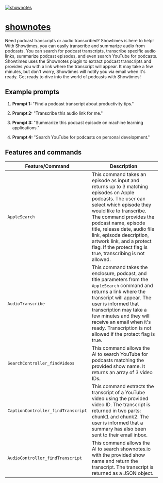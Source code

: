 [![shownotes](https://files.oaiusercontent.com/file-CJjjaiaA6fViKcdvaMy5Ez2G?se=2123-10-14T22%3A14%3A38Z&sp=r&sv=2021-08-06&sr=b&rscc=max-age%3D31536000%2C%20immutable&rscd=attachment%3B%20filename%3Dlogo-shownotes.jpeg&sig=hhnrQ%2B1YBzr47B3W1EBuDokMfEflzKYyXDkGhTP4p7M%3D)](https://chat.openai.com/g/g-gNH4K4Egg-shownotes)

# [shownotes](https://chat.openai.com/g/g-gNH4K4Egg-shownotes)

Need podcast transcripts or audio transcribed? Showtimes is here to help! With Showtimes, you can easily transcribe and summarize audio from podcasts. You can search for podcast transcripts, transcribe specific audio links, summarize podcast episodes, and even search YouTube for podcasts. Showtimes uses the Shownotes plugin to extract podcast transcripts and provides you with a link where the transcript will appear. It may take a few minutes, but don't worry, Showtimes will notify you via email when it's ready. Get ready to dive into the world of podcasts with Showtimes!

## Example prompts

1. **Prompt 1:** "Find a podcast transcript about productivity tips."

2. **Prompt 2:** "Transcribe this audio link for me."

3. **Prompt 3:** "Summarize this podcast episode on machine learning applications."

4. **Prompt 4:** "Search YouTube for podcasts on personal development."

## Features and commands

| Feature/Command | Description |
| --- | --- |
| `AppleSearch` | This command takes an episode as input and returns up to 3 matching episodes on Apple podcasts. The user can select which episode they would like to transcribe. The command provides the podcast name, episode title, release date, audio file link, episode description, artwork link, and a protect flag. If the protect flag is true, transcribing is not allowed. |
| `AudioTranscribe` | This command takes the enclosure, podcast, and title parameters from the `AppleSearch` command and returns a link where the transcript will appear. The user is informed that transcription may take a few minutes and they will receive an email when it's ready. Transcription is not allowed if the protect flag is true. |
| `SearchController_findVideos` | This command allows the AI to search YouTube for podcasts matching the provided show name. It returns an array of 3 video IDs. |
| `CaptionController_findTranscript` | This command extracts the transcript of a YouTube video using the provided video ID. The transcript is returned in two parts: chunk1 and chunk2. The user is informed that a summary has also been sent to their email inbox. |
| `AudioController_findTranscript` | This command allows the AI to search shownotes.io with the provided show name and return the transcript. The transcript is returned as a JSON object. |